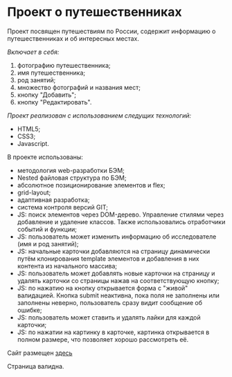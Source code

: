 # Проект о путешественниках

Проект посвящен путешествиям по России, содержит информацию о путешественниках и об интересных местах.
 
*Включает в себя:* 
1. фотографию путешественника; 
2. имя путешественника; 
3. род занятий; 
4. множество фотографий и названия мест; 
5. кнопку "Добавить"; 
6. кнопку "Редактировать".
 
*Проект реализован с использованием следущих технологий:* 
* HTML5; 
* CSS3; 
* Javascript. 
 
В проекте использованы: 
 
* методология web-разработки БЭМ; 
* Nested файловая структура по БЭМ; 
* абсолютное позиционирование элементов и flex; 
* grid-layout; 
* адаптивная разработка; 
* система контроля версий GIT; 
* JS: поиск элементов через DOM-дерево. Управление стилями через добавление и удаление классов. Также использовались отработчики событий и функции; 
* JS: пользователь может изменить информацию об исследователе (имя и род занятий); 
* JS: начальные карточки добавляются на страницу динамически путём клонирования template элементов и добавления в них контента из начального массива; 
* JS: пользователь может добавлять новые карточки на страницу и удалять карточки со страницы нажав на соответствующую кнопку; 
* JS: по нажатию на кнопку открывается форма с "живой" валидацией. Кнопка submit неактивна, пока поля не заполнены или заполнены неверно, пользователь сразу видит сообщение об ошибке; 
* JS: пользователь может ставить и удалять лайки для каждой карточки; 
* JS: по нажатии на картинку в карточке, картинка открывается в полном размере, что позволяет хорошо рассмотреть её.
 
Сайт размещен [здесь](https://konstantin-khoroshilov.github.io/mesto/) 
 
Страница валидна.

